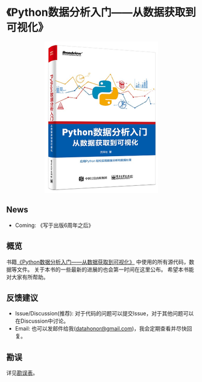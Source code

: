 # 《Python数据分析入门——从数据获取到可视化》

<p align="center">
<img src="./Asset/cover.jpeg" width="300" height="400" />
</p>

## News
- Coming: 《写于出版6周年之后》

## 概览

书籍[《Python数据分析入门——从数据获取到可视化》](http://www.broadview.com.cn/book/5010)
中使用的所有源代码，数据等文件。
关于本书的一些最新的进展的也会第一时间在这里公布。 
希望本书能对大家有所帮助。


## 反馈建议

- Issue/Discussion(推荐): 对于代码的问题可以提交Issue，对于其他问题可以在Discussion中讨论。
- Email: 也可以发邮件给我(datahonor@gmail.com)，我会定期查看并尽快回复。

## 勘误
详见[勘误表](./errata.md)。
